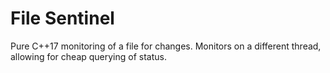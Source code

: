 # File Sentinel
Pure C++17 monitoring of a file for changes. Monitors on a different thread, allowing for cheap querying of status.


